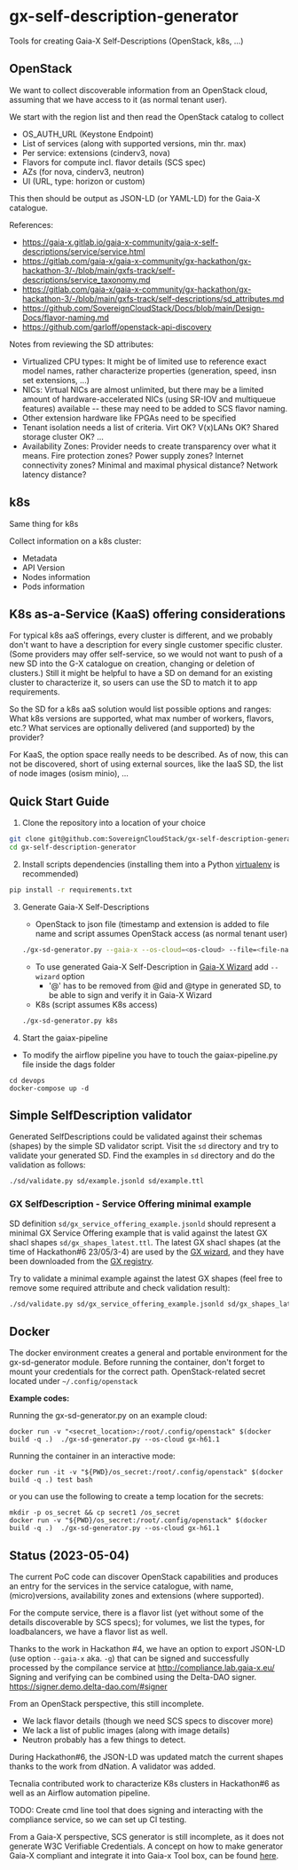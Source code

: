 # gx-self-description-generator
Tools for creating Gaia-X Self-Descriptions (OpenStack, k8s, ...)

## OpenStack
We want to collect discoverable information from an OpenStack cloud,
assuming that we have access to it (as normal tenant user).

We start with the region list and then read the OpenStack catalog to collect
- OS_AUTH_URL (Keystone Endpoint)
- List of services (along with supported versions, min thr. max)
- Per service: extensions (cinderv3, nova)
- Flavors for compute incl. flavor details (SCS spec)
- AZs (for nova, cinderv3, neutron)
- UI (URL, type: horizon or custom)

This then should be output as JSON-LD (or YAML-LD) for the Gaia-X catalogue.

References:
- <https://gaia-x.gitlab.io/gaia-x-community/gaia-x-self-descriptions/service/service.html>
- <https://gitlab.com/gaia-x/gaia-x-community/gx-hackathon/gx-hackathon-3/-/blob/main/gxfs-track/self-descriptions/service_taxonomy.md>
- <https://gitlab.com/gaia-x/gaia-x-community/gx-hackathon/gx-hackathon-3/-/blob/main/gxfs-track/self-descriptions/sd_attributes.md>
- <https://github.com/SovereignCloudStack/Docs/blob/main/Design-Docs/flavor-naming.md>
- <https://github.com/garloff/openstack-api-discovery>

Notes from reviewing the SD attributes:
* Virtualized CPU types: It might be of limited use to reference exact model names, rather characterize properties
  (generation, speed, insn set extensions, ...)
* NICs: Virtual NICs are almost unlimited, but there may be a limited amount of hardware-accelerated
  NICs (using SR-IOV and multiqueue features) available -- these may need to be added to SCS flavor
  naming.
* Other extension hardware like FPGAs need to be specified
* Tenant isolation needs a list of criteria. Virt OK? V(x)LANs OK? Shared storage cluster OK? ...
* Availability Zones: Provider needs to create transparency over what it means. Fire protection zones?
  Power supply zones? Internet connectivity zones? Minimal and maximal physical distance? Network
  latency distance?


## k8s
Same thing for k8s

Collect information on a k8s cluster:
- Metadata
- API Version
- Nodes information
- Pods information

## K8s as-a-Service (KaaS) offering considerations

For typical k8s aaS offerings, every cluster is different,
and we probably don't want to have a description for every single
customer specific cluster. (Some providers may offer self-service,
so we would not want to push of a new SD into the G-X catalogue on
creation, changing or deletion of clusters.) Still it might be
helpful to have a SD on demand for an existing cluster to characterize
it, so users can use the SD to match it to app requirements.

So the SD for a k8s aaS solution would list possible options and
ranges: What k8s versions are supported, what max number of workers,
flavors, etc.? What services are optionally delivered (and supported)
by the provider?

For KaaS, the option space really needs to be described.
As of now, this can not be discovered, short of using external sources,
like the IaaS SD, the list of node images (osism minio), ...


## Quick Start Guide

1. Clone the repository into a location of your choice
```bash
git clone git@github.com:SovereignCloudStack/gx-self-description-generator.git
cd gx-self-description-generator
```

2. Install scripts dependencies (installing them into a Python [virtualenv](https://virtualenv.pypa.io/en/stable/) is recommended)
```bash
pip install -r requirements.txt
```

3. Generate Gaia-X Self-Descriptions

   - OpenStack to json file (timestamp and extension is added to file name and script assumes OpenStack access (as normal tenant user)
   ```bash
   ./gx-sd-generator.py --gaia-x --os-cloud=<os-cloud> --file=<file-name>
   ```
   - To use generated Gaia-X Self-Description in [Gaia-X Wizard](https://wizard.lab.gaia-x.eu/) add `--wizard` option
     - '@' has to be removed from @id and @type in generated SD, to be able to sign and verify it in Gaia-X Wizard
   - K8s (script assumes K8s access)
   ```bash
   ./gx-sd-generator.py k8s
   ```

4. Start the gaiax-pipeline
- To modify the airflow pipeline you have to touch the gaiax-pipeline.py file inside the dags folder
```
cd devops
docker-compose up -d
```

## Simple SelfDescription validator

Generated SelfDescriptions could be validated against their schemas (shapes) by the 
simple SD validator script. Visit the `sd` directory and try to validate your 
generated SD. Find the examples in `sd` directory and do the validation as follows:
```bash
./sd/validate.py sd/example.jsonld sd/example.ttl
```

### GX SelfDescription - Service Offering minimal example

SD definition `sd/gx_service_offering_example.jsonld` should represent
a minimal GX Service Offering example that is valid against the latest GX shacl shapes `sd/gx_shapes_latest.ttl`.
The latest GX shacl shapes (at the time of Hackathon#6 23/05/3-4) are
used by the [GX wizard](https://wizard.lab.gaia-x.eu/), and they have been downloaded from the [GX registry](https://registry.lab.gaia-x.eu/v1/api/trusted-shape-registry/v1/shapes/trustframework).

Try to validate a minimal example against the latest GX shapes (feel free to remove some
required attribute and check validation result):
```bash
./sd/validate.py sd/gx_service_offering_example.jsonld sd/gx_shapes_latest.ttl
```

## Docker

The docker environment creates a general and portable environment for the gx-sd-generator module. Before running the container, don't forget to mount your credentials for the correct path. OpenStack-related secret located under `~/.config/openstack`

**Example codes:**

Running the gx-sd-generator.py on an example cloud:
```docker
docker run -v "<secret_location>:/root/.config/openstack" $(docker build -q .)  ./gx-sd-generator.py --os-cloud gx-h61.1
```

Running the container in an interactive mode:
```docker
docker run -it -v "${PWD}/os_secret:/root/.config/openstack" $(docker build -q .) test bash
```

or you can use the following to create a temp location for the secrets:

```shell
mkdir -p os_secret && cp secret1 /os_secret
docker run -v "${PWD}/os_secret:/root/.config/openstack" $(docker build -q .)  ./gx-sd-generator.py --os-cloud gx-h61.1
```

## Status (2023-05-04)
The current PoC code can discover OpenStack capabilities and produces
an entry for the services in the service catalogue, with name,
(micro)versions, availability zones and extensions (where supported).

For the compute service, there is a flavor list (yet without some
of the details discoverable by SCS specs); for volumes, we
list the types, for loadbalancers, we have a flavor list as well.

Thanks to the work in Hackathon #4, we have an option to export
JSON-LD (use option `--gaia-x` aka. `-g`) that can be signed and
successfully processed by the compilance service at
http://compliance.lab.gaia-x.eu/
Signing and verifying can be combined using the Delta-DAO signer.
https://signer.demo.delta-dao.com/#signer

From an OpenStack perspective, this still incomplete.
- We lack flavor details (though we need SCS specs to discover more)
- We lack a list of public images (along with image details)
- Neutron probably has a few things to detect.

During Hackathon#6, the JSON-LD was updated match the current
shapes thanks to the work from dNation. A validator was added.

Tecnalia contributed work to characterize K8s clusters in Hackathon#6
as well as an Airflow automation pipeline.

TODO: Create cmd line tool that does signing and interacting with
the compliance service, so we can set up CI testing.

From a Gaia-X perspective, SCS generator is still incomplete, as it does not generate W3C Verifiable Credentials. A concept on how to make generator Gaia-X compliant and integrate it into Gaia-x Tool box, can be found [here](doc/xfsc.md).


